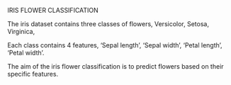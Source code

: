 IRIS FLOWER CLASSIFICATION 

The iris dataset contains three classes of flowers, Versicolor, Setosa, Virginica, 

Each class contains 4 features, ‘Sepal length’, ‘Sepal width’, ‘Petal length’, ‘Petal width’. 

The aim of the iris flower classification is to predict flowers based on their specific features.
